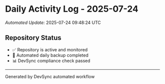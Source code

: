 # Daily Activity Log - 2025-07-24

*Automated Update:* 2025-07-24 09:48:24 UTC

## Repository Status
- ✅ Repository is active and monitored
- 🔄 Automated daily backup completed
- 📊 DevSync compliance check passed

---
Generated by DevSync automated workflow
